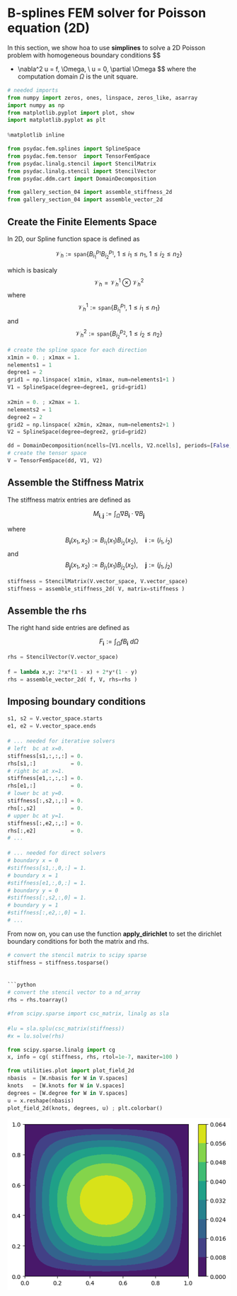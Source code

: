 # B-splines FEM solver for Poisson equation (2D)

In this section, we show hoa to use **simplines** to solve a 2D Poisson problem with homogeneous boundary conditions
$$
- \nabla^2 u = f, \Omega,
\\
u = 0, \partial \Omega
$$
where the computation domain $\Omega$ is the unit square.


```python
# needed imports
from numpy import zeros, ones, linspace, zeros_like, asarray
import numpy as np
from matplotlib.pyplot import plot, show
import matplotlib.pyplot as plt

%matplotlib inline
```


```python
from psydac.fem.splines import SplineSpace
from psydac.fem.tensor  import TensorFemSpace
from psydac.linalg.stencil import StencilMatrix
from psydac.linalg.stencil import StencilVector
from psydac.ddm.cart import DomainDecomposition
```


```python
from gallery_section_04 import assemble_stiffness_2d
from gallery_section_04 import assemble_vector_2d
```

## Create the Finite Elements Space

In 2D, our Spline function space is defined as

$$
\mathcal{V}_h := \texttt{span}\{ B_{i_1}^{p_1} B_{i_2}^{p_1}, ~ 1 \le i_1 \le n_1, ~ 1 \le i_2 \le n_2\}
$$

which is basicaly 
$$
\mathcal{V}_h = \mathcal{V}_h^1 \otimes \mathcal{V}_h^2 
$$
where
$$
\mathcal{V}_h^1 := \texttt{span}\{ B_{i_1}^{p_1}, ~ 1 \le i_1 \le n_1\}
$$
and
$$
\mathcal{V}_h^2 := \texttt{span}\{ B_{i_2}^{p_2}, ~ 1 \le i_2 \le n_2\}
$$

```python
# create the spline space for each direction
x1min = 0. ; x1max = 1.
nelements1 = 1
degree1 = 2
grid1 = np.linspace( x1min, x1max, num=nelements1+1 )
V1 = SplineSpace(degree=degree1, grid=grid1)

x2min = 0. ; x2max = 1.
nelements2 = 1
degree2 = 2
grid2 = np.linspace( x2min, x2max, num=nelements2+1 )
V2 = SplineSpace(degree=degree2, grid=grid2)
```

```python
dd = DomainDecomposition(ncells=[V1.ncells, V2.ncells], periods=[False, False])
# create the tensor space
V = TensorFemSpace(dd, V1, V2)
```

## Assemble the Stiffness Matrix

The stiffness matrix entries are defined as

$$
M_{\textbf{i}, \textbf{j}} := \int_{\Omega} \nabla B_{\textbf{i}} \cdot \nabla B_{\textbf{j}}
$$

where 
$$
B_{\textbf{i}}(x_1,x_2) := B_{i_1}(x_1)B_{i_2}(x_2), \quad \textbf{i} := (i_1,i_2) 
$$
and
$$
B_{\textbf{j}}(x_1,x_2) := B_{j_1}(x_1)B_{j_2}(x_2), \quad \textbf{j} := (j_1,j_2)
$$


```python
stiffness = StencilMatrix(V.vector_space, V.vector_space)
stiffness = assemble_stiffness_2d( V, matrix=stiffness )
```

## Assemble the rhs

The right hand side entries are defined as

$$
F_{\textbf{i}} := \int_{\Omega} f B_{\textbf{i}} ~d\Omega
$$


```python
rhs = StencilVector(V.vector_space)

f = lambda x,y: 2*x*(1 - x) + 2*y*(1 - y) 
rhs = assemble_vector_2d( f, V, rhs=rhs )
```

## Imposing boundary conditions


```python
s1, s2 = V.vector_space.starts
e1, e2 = V.vector_space.ends

# ... needed for iterative solvers
# left  bc at x=0.
stiffness[s1,:,:,:] = 0.
rhs[s1,:]           = 0.
# right bc at x=1.
stiffness[e1,:,:,:] = 0.
rhs[e1,:]           = 0.
# lower bc at y=0.
stiffness[:,s2,:,:] = 0.
rhs[:,s2]           = 0.
# upper bc at y=1.
stiffness[:,e2,:,:] = 0.
rhs[:,e2]           = 0.
# ...

# ... needed for direct solvers
# boundary x = 0
#stiffness[s1,:,0,:] = 1.
# boundary x = 1
#stiffness[e1,:,0,:] = 1.
# boundary y = 0
#stiffness[:,s2,:,0] = 1.
# boundary y = 1
#stiffness[:,e2,:,0] = 1.    
# ...
```

From now on, you can use the function **apply_dirichlet** to set the dirichlet boundary conditions for both the matrix and rhs.

```python
# convert the stencil matrix to scipy sparse
stiffness = stiffness.tosparse() 


```python
# convert the stencil vector to a nd_array
rhs = rhs.toarray()
```

```python
#from scipy.sparse import csc_matrix, linalg as sla

#lu = sla.splu(csc_matrix(stiffness))
#x = lu.solve(rhs)
```

```python
from scipy.sparse.linalg import cg
x, info = cg( stiffness, rhs, rtol=1e-7, maxiter=100 )
```

```python
from utilities.plot import plot_field_2d
nbasis  = [W.nbasis for W in V.spaces]
knots   = [W.knots for W in V.spaces]
degrees = [W.degree for W in V.spaces]
u = x.reshape(nbasis)
plot_field_2d(knots, degrees, u) ; plt.colorbar()
```

![png](images/poisson-2d/output_20_1.png)
